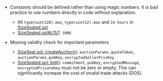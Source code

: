 - Constants should be defined rather than using magic numbers. It is bad practice to use numbers directly in code without explanation.
  - All `type(uint128).max`, `type(uint32).max` and `24 hours` in [SizeSealed.sol](https://github.com/code-423n4/2022-11-size/blob/main/src/SizeSealed.sol)
  - [SizeSealed.sol#L157](https://github.com/code-423n4/2022-11-size/blob/79aa9c01987e57a760521acecfe81b28eab3b313/src/SizeSealed.sol#L157): `1000`

- Missing validity check for important parameters
  - [SizeSeal.sol: createAuction()](https://github.com/code-423n4/2022-11-size/blob/main/src/SizeSealed.sol#L55-L59): `auctionParams.quoteToken`, `auctionParams.pubKey`, `encryptedSellerPrivKey`
  - [SizeSealed.sol: bid()](https://github.com/code-423n4/2022-11-size/blob/79aa9c01987e57a760521acecfe81b28eab3b313/src/SizeSealed.sol#L122-L130): `commitment`, `pubKey`, `encryptedMessage`, `encryptedPrivateKey` must not be zero or empty. This can significantly increase the cost of invalid trade attacks (DOS).
